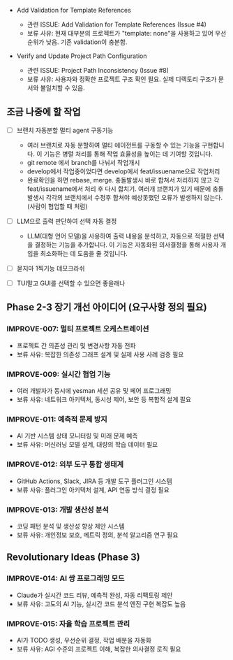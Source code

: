 - Add Validation for Template References
  - 관련 ISSUE: Add Validation for Template References (Issue #4)
  - 보류 사유: 현재 대부분의 프로젝트가 "template: none"을 사용하고 있어 우선순위가 낮음. 기존 validation이 충분함.

- Verify and Update Project Path Configuration
  - 관련 ISSUE: Project Path Inconsistency (Issue #8)
  - 보류 사유: 사용자와 정확한 프로젝트 구조 확인 필요. 실제 디렉토리 구조가 문서와 불일치할 수 있음.

## 조금 나중에 할 작업

- [ ] 브랜치 자동분할 멀티 agent 구동기능
  - 여러 브랜치로 자동 분할하여 멀티 에이전트를 구동할 수 있는 기능을 구현합니다. 이 기능은 병렬 처리를 통해 작업 효율성을 높이는 데 기여할 것입니다.
  - git remote 에서 branch를 나눠서 작업개시
  - develop에서 작업중이었다면 develop에서 feat/issuename으로 작업처리
  - 완료확인을 하면 rebase, merge. 충돌발생시 바로 합쳐서 처리하지 않고 각 feat/issuename에서 처리 후 다시 합치기. 여러개 브랜치가 있기 때문에 충돌발생시 각각의 브랜치에서 수정후 합쳐야 예상못했던 오류가 발생하지 않는다.(사람이 협업할 때 처럼)

- [ ] LLM으로 출력 판단하여 선택 자동 결정
  - LLM(대형 언어 모델)을 사용하여 출력 내용을 분석하고, 자동으로 적절한 선택을 결정하는 기능을 추가합니다. 이 기능은 자동화된 의사결정을 통해 사용자 개입을 최소화하는 데 도움을 줄 것입니다.

- [ ] 묻지마 1찍기능 데모크라쉬

- [ ] TUI말고 GUI를 선택할 수 있으면 좋을래나

## Phase 2-3 장기 개선 아이디어 (요구사항 정의 필요)

### IMPROVE-007: 멀티 프로젝트 오케스트레이션
- 프로젝트 간 의존성 관리 및 변경사항 자동 전파
- 보류 사유: 복잡한 의존성 그래프 설계 및 실제 사용 사례 검증 필요

### IMPROVE-009: 실시간 협업 기능  
- 여러 개발자가 동시에 yesman 세션 공유 및 페어 프로그래밍
- 보류 사유: 네트워크 아키텍처, 동시성 제어, 보안 등 복합적 설계 필요

### IMPROVE-011: 예측적 문제 방지
- AI 기반 시스템 상태 모니터링 및 미래 문제 예측
- 보류 사유: 머신러닝 모델 설계, 대량의 학습 데이터 필요

### IMPROVE-012: 외부 도구 통합 생태계
- GitHub Actions, Slack, JIRA 등 개발 도구 플러그인 시스템
- 보류 사유: 플러그인 아키텍처 설계, API 연동 방식 결정 필요

### IMPROVE-013: 개발 생산성 분석
- 코딩 패턴 분석 및 생산성 향상 제안 시스템
- 보류 사유: 개인정보 보호, 메트릭 정의, 분석 알고리즘 연구 필요

## Revolutionary Ideas (Phase 3)

### IMPROVE-014: AI 쌍 프로그래밍 모드
- Claude가 실시간 코드 리뷰, 예측적 완성, 자동 리팩토링 제안
- 보류 사유: 고도의 AI 기능, 실시간 코드 분석 엔진 구현 복잡도 높음

### IMPROVE-015: 자율 학습 프로젝트 관리  
- AI가 TODO 생성, 우선순위 결정, 작업 배분을 자동화
- 보류 사유: AGI 수준의 프로젝트 이해, 복잡한 의사결정 로직 필요
